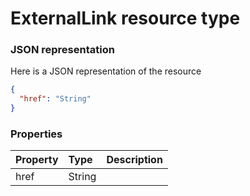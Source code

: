 # ExternalLink resource type



### JSON representation

Here is a JSON representation of the resource

```json
{
  "href": "String"
}

```
### Properties
| Property	   | Type	|Description|
|:---------------|:--------|:----------|
|href|String||

<!-- uuid: 61215ee2-6315-4fa3-a00e-6b2984fa98f5
2015-10-12 23:28:11 UTC -->
